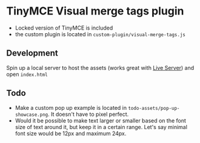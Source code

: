 # TinyMCE Visual merge tags plugin

- Locked version of TinyMCE is included
- the custom plugin is located in `custom-plugin/visual-merge-tags.js`

## Development

Spin up a local server to host the assets (works great with [Live Server](https://marketplace.visualstudio.com/items?itemName=ritwickdey.LiveServer)) and open `index.html`
 

## Todo

- Make a custom pop up example is located in `todo-assets/pop-up-showcase.png`. It doesn't have to pixel perfect.
- Would it be possible to make text larger or smaller based on the font size of text around it, but keep it in a certain range. Let's say minimal font size would be 12px and maximum 24px.